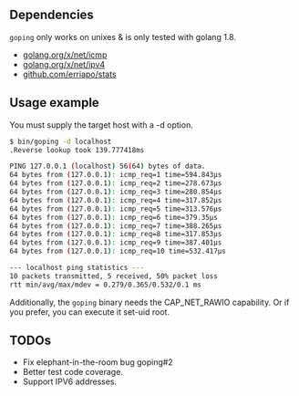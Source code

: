 ## Dependencies

`goping` only works on unixes & is only tested with golang 1.8.

* [golang.org/x/net/icmp](https://godoc.org/golang.org/x/net/icmp)
* [golang.org/x/net/ipv4](https://godoc.org/golang.org/x/net/ipv4)
* [github.com/erriapo/stats](https://github.com/erriapo/stats)

## Usage example

You must supply the target host with a -d option.

```bash
$ bin/goping -d localhost
.Reverse lookup took 139.777418ms

PING 127.0.0.1 (localhost) 56(64) bytes of data.
64 bytes from (127.0.0.1): icmp_req=1 time=594.843µs
64 bytes from (127.0.0.1): icmp_req=2 time=278.673µs
64 bytes from (127.0.0.1): icmp_req=3 time=280.854µs
64 bytes from (127.0.0.1): icmp_req=4 time=317.852µs
64 bytes from (127.0.0.1): icmp_req=5 time=313.576µs
64 bytes from (127.0.0.1): icmp_req=6 time=379.35µs
64 bytes from (127.0.0.1): icmp_req=7 time=388.265µs
64 bytes from (127.0.0.1): icmp_req=8 time=317.853µs
64 bytes from (127.0.0.1): icmp_req=9 time=387.401µs
64 bytes from (127.0.0.1): icmp_req=10 time=532.417µs

--- localhost ping statistics ---
10 packets transmitted, 5 received, 50% packet loss
rtt min/avg/max/mdev = 0.279/0.365/0.532/0.1 ms
```

Additionally, the `goping` binary needs the CAP_NET_RAWIO capability. 
Or if you prefer, you can execute it set-uid root.

## TODOs

* Fix elephant-in-the-room bug goping#2
* Better test code coverage.
* Support IPV6 addresses.
